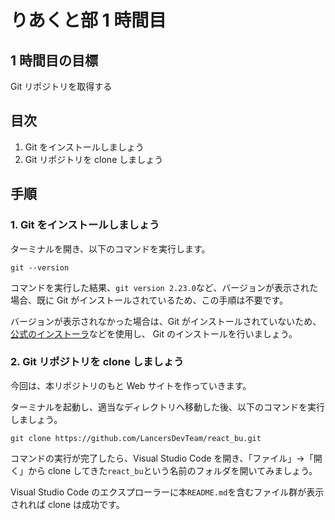 # りあくと部 1 時間目

## 1 時間目の目標

Git リポジトリを取得する

## 目次

1. Git をインストールしましょう
2. Git リポジトリを clone しましょう

## 手順

### 1. Git をインストールしましょう

ターミナルを開き、以下のコマンドを実行します。

`git --version`

コマンドを実行した結果、`git version 2.23.0`など、バージョンが表示された場合、既に Git がインストールされているため、この手順は不要です。

バージョンが表示されなかった場合は、Git がインストールされていないため、[公式のインストーラ](https://git-scm.com/download/mac)などを使用し、 Git のインストールを行いましょう。

### 2. Git リポジトリを clone しましょう

今回は、本リポジトリのもと Web サイトを作っていきます。

ターミナルを起動し、適当なディレクトリへ移動した後、以下のコマンドを実行しましょう。

`git clone https://github.com/LancersDevTeam/react_bu.git`

コマンドの実行が完了したら、Visual Studio Code を開き、「ファイル」→「開く」から clone してきた`react_bu`という名前のフォルダを開いてみましょう。

Visual Studio Code のエクスプローラーに本`README.md`を含むファイル群が表示されれば clone は成功です。
